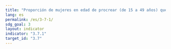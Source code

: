 ```yaml
---
title: "Proporción de mujeres en edad de procrear (de 15 a 49 años) que practican la planificación familiar con métodos modernos"
lang: es
permalink: /es/3-7-1/
sdg_goal: 3
layout: indicator
indicator: "3.7.1"
target_id: "3.7"
---
```


